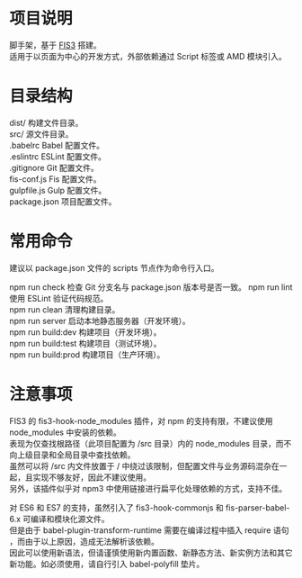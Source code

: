 # 项目说明

脚手架，基于 [FIS3](http://fis.baidu.com) 搭建。  
适用于以页面为中心的开发方式，外部依赖通过 Script 标签或 AMD 模块引入。  

# 目录结构

dist/ 构建文件目录。  
src/ 源文件目录。  
.babelrc Babel 配置文件。  
.eslintrc ESLint 配置文件。  
.gitignore Git 配置文件。  
fis-conf.js Fis 配置文件。  
gulpfile.js Gulp 配置文件。  
package.json 项目配置文件。  

# 常用命令

建议以 package.json 文件的 scripts 节点作为命令行入口。  

npm run check 检查 Git 分支名与 package.json 版本号是否一致。 
npm run lint 使用 ESLint 验证代码规范。  
npm run clean 清理构建目录。  
npm run server 启动本地静态服务器（开发环境）。  
npm run build:dev 构建项目（开发环境）。  
npm run build:test 构建项目（测试环境）。  
npm run build:prod 构建项目（生产环境）。  

# 注意事项

FIS3 的 fis3-hook-node_modules 插件，对 npm 的支持有限，不建议使用 node_modules 中安装的依赖。  
表现为仅查找根路径（此项目配置为 /src 目录）内的 node_modules 目录，而不向上级目录和全局目录中查找依赖。  
虽然可以将 /src 内文件放置于 / 中绕过该限制，但配置文件与业务源码混杂在一起，且实现不够友好，因此不建议使用。  
另外，该插件似乎对 npm3 中使用链接进行扁平化处理依赖的方式，支持不佳。  

对 ES6 和 ES7 的支持，虽然引入了 fis3-hook-commonjs 和 fis-parser-babel-6.x 可编译和模块化源文件。  
但是由于 babel-plugin-transform-runtime 需要在编译过程中插入 require 语句 ，而由于以上原因，造成无法解析该依赖。  
因此可以使用新语法，但请谨慎使用新内置函数、新静态方法、新实例方法和其它新功能。如必须使用，请自行引入 babel-polyfill 垫片。  

